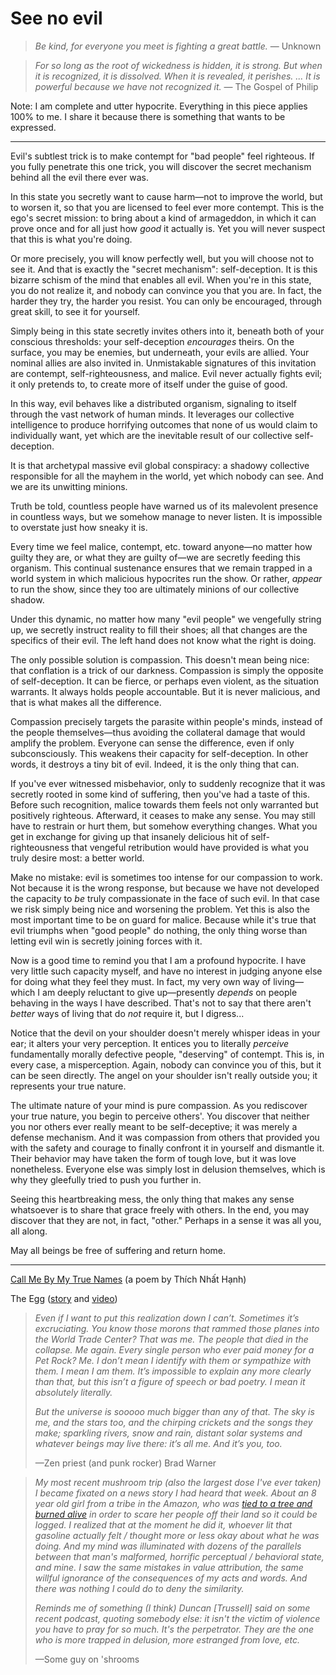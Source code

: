 # See no evil

> _Be kind, for everyone you meet is fighting a great battle._ — Unknown

> _For so long as the root of wickedness is hidden, it is strong. But when it is recognized, it is dissolved. When it is revealed, it perishes. ... It is powerful because we have not recognized it._ — The Gospel of Philip

Note: I am complete and utter hypocrite. Everything in this piece applies 100% to me. I share it because there is something that wants to be expressed.

---

Evil's subtlest trick is to make contempt for "bad people" feel righteous. If you fully penetrate this one trick, you will discover the secret mechanism behind all the evil there ever was.

In this state you secretly want to cause harm—not to improve the world, but to worsen it, so that you are licensed to feel ever more contempt. This is the ego's secret mission: to bring about a kind of armageddon, in which it can prove once and for all just how _good_ it actually is. Yet you will never suspect that this is what you're doing.

Or more precisely, you will know perfectly well, but you will choose not to see it. And that is exactly the "secret mechanism": self-deception. It is this bizarre schism of the mind that enables all evil. When you're in this state, you do not realize it, and nobody can convince you that you are. In fact, the harder they try, the harder you resist. You can only be encouraged, through great skill, to see it for yourself.

Simply being in this state secretly invites others into it, beneath both of your conscious thresholds: your self-deception _encourages_ theirs. On the surface, you may be enemies, but underneath, your evils are allied. Your nominal allies are also invited in. Unmistakable signatures of this invitation are contempt, self-righteousness, and malice. Evil never actually fights evil; it only pretends to, to create more of itself under the guise of good.

In this way, evil behaves like a distributed organism, signaling to itself through the vast network of human minds. It leverages our collective intelligence to produce horrifying outcomes that none of us would claim to individually want, yet which are the inevitable result of our collective self-deception.

It is that archetypal massive evil global conspiracy: a shadowy collective responsible for all the mayhem in the world, yet which nobody can see. And we are its unwitting minions.

Truth be told, countless people have warned us of its malevolent presence in countless ways, but we somehow manage to never listen. It is impossible to overstate just how sneaky it is.

Every time we feel malice, contempt, etc. toward anyone—no matter how guilty they are, or what they are guilty of—we are secretly feeding this organism. This continual sustenance ensures that we remain trapped in a world system in which malicious hypocrites run the show. Or rather, _appear_ to run the show, since they too are ultimately minions of our collective shadow.

Under this dynamic, no matter how many "evil people" we vengefully string up, we secretly instruct reality to fill their shoes; all that changes are the specifics of their evil. The left hand does not know what the right is doing.

The only possible solution is compassion. This doesn't mean being nice: that conflation is a trick of our darkness. Compassion is simply the opposite of self-deception. It can be fierce, or perhaps even violent, as the situation warrants. It always holds people accountable. But it is never malicious, and that is what makes all the difference.

Compassion precisely targets the parasite within people's minds, instead of the people themselves—thus avoiding the collateral damage that would amplify the problem. Everyone can sense the difference, even if only subconsciously. This weakens their capacity for self-deception. In other words, it destroys a tiny bit of evil. Indeed, it is the only thing that can.

If you've ever witnessed misbehavior, only to suddenly recognize that it was secretly rooted in some kind of suffering, then you've had a taste of this. Before such recognition, malice towards them feels not only warranted but positively righteous. Afterward, it ceases to make any sense. You may still have to restrain or hurt them, but somehow everything changes. What you get in exchange for giving up that insanely delicious hit of self-righteousness that vengeful retribution would have provided is what you truly desire most: a better world.

Make no mistake: evil is sometimes too intense for our compassion to work. Not because it is the wrong response, but because we have not developed the capacity to _be_ truly compassionate in the face of such evil. In that case we risk simply being nice and worsening the problem. Yet this is also the most important time to be on guard for malice. Because while it's true that evil triumphs when "good people" do nothing, the only thing worse than letting evil win is secretly joining forces with it.

Now is a good time to remind you that I am a profound hypocrite. I have very little such capacity myself, and have no interest in judging anyone else for doing what they feel they must. In fact, my very own way of living—which I am deeply reluctant to give up—presently _depends_ on people behaving in the ways I have described. That's not to say that there aren't _better_ ways of living that do _not_ require it, but I digress...

Notice that the devil on your shoulder doesn't merely whisper ideas in your ear; it alters your very perception. It entices you to literally _perceive_ fundamentally morally defective people, "deserving" of contempt. This is, in every case, a misperception. Again, nobody can convince you of this, but it can be seen directly. The angel on your shoulder isn't really outside you; it represents your true nature.

The ultimate nature of your mind is pure compassion. As you rediscover your true nature, you begin to perceive others'. You discover that neither you nor others ever really meant to be self-deceptive; it was merely a defense mechanism. And it was compassion from others that provided you with the safety and courage to finally confront it in yourself and dismantle it. Their behavior may have taken the form of tough love, but it was love nonetheless. Everyone else was simply lost in delusion themselves, which is why they gleefully tried to push you further in.

Seeing this heartbreaking mess, the only thing that makes any sense whatsoever is to share that grace freely with others. In the end, you may discover that they are not, in fact, "other." Perhaps in a sense it was all you, all along.

May all beings be free of suffering and return home.

---

[Call Me By My True Names](https://plumvillage.org/articles/please-call-me-by-my-true-names-song-poem/) (a poem by Thích Nhất Hạnh)

The Egg ([story](http://www.galactanet.com/oneoff/theegg_mod.html) and [video](https://www.youtube.com/watch?v=h6fcK_fRYaI))


> *Even if I want to put this realization down I can’t. Sometimes it’s excruciating. You know those morons that rammed those planes into the World Trade Center? That was me. The people that died in the collapse. Me again. Every single person who ever paid money for a Pet Rock? Me. I don’t mean I identify with them or sympathize with them. I mean I am them. It’s impossible to explain any more clearly than that, but this isn’t a figure of speech or bad poetry. I mean it absolutely literally.*
>
> *But the universe is sooooo much bigger than any of that. The sky is me, and the stars too, and the chirping crickets and the songs they make; sparkling rivers, snow and rain, distant solar systems and whatever beings may live there: it’s all me. And it’s you, too.*
> 
> —Zen priest (and punk rocker) Brad Warner


> *My most recent mushroom trip (also the largest dose I've ever taken) I became fixated on a news story I had heard that week. About an 8 year old girl from a tribe in the Amazon, who was [tied to a tree and burned alive](https://www.survivalinternational.org/news/8033) in order to scare her people off their land so it could be logged. I realized that at the moment he did it, whoever lit that gasoline actually felt / thought more or less okay about what he was doing. And my mind was illuminated with dozens of the parallels between that man's malformed, horrific perceptual / behavioral state, and mine. I saw the same mistakes in value attribution, the same willful ignorance of the consequences of my acts and words. And there was nothing I could do to deny the similarity.*
>
> *Reminds me of something (I think) Duncan [Trussell] said on some recent podcast, quoting somebody else: it isn't the victim of violence you have to pray for so much. It's the perpetrator. They are the one who is more trapped in delusion, more estranged from love, etc.*
>
> —Some guy on 'shrooms
